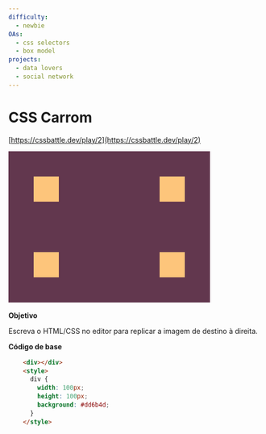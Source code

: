 ```yaml
---
difficulty:
  - newbie
OAs:
  - css selectors
  - box model
projects:
  - data lovers
  - social network
---
```


# CSS Carrom

[https://cssbattle.dev/play/2](https://cssbattle.dev/play/2)

![](css-carrom.png)

__Objetivo__

Escreva o HTML/CSS no editor para replicar a imagem de destino à direita. 

__Código de base__

```html
    <div></div>
    <style>
      div {
        width: 100px;
        height: 100px;
        background: #dd6b4d;
      }
    </style>
```
